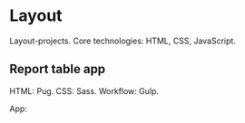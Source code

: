 # Layout

Layout-projects. 
Core technologies: HTML, CSS, JavaScript. 

## Report table app
HTML: Pug. 
CSS: Sass. 
Workflow: Gulp.

App: 

